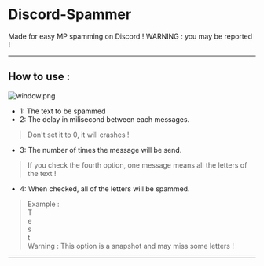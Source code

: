 # Discord-Spammer  
Made for easy MP spamming on Discord ! WARNING : you may be reported !  
***  
## How to use :  
![window.png](https://i.ibb.co/pwjrjNg/window.png)  
- 1: The text to be spammed  
- 2: The delay in milisecond between each messages.  
> Don't set it to 0, it will crashes !  
- 3: The number of times the message will be send.  
> If you check the fourth option, one message means all the letters of the text !  
- 4: When checked, all of the letters will be spammed.  
> Example :  
> T  
> e  
> s  
> t  
> Warning : This option is a snapshot and may miss some letters !  
***  

